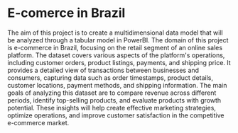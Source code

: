 # E-comerce in Brazil
The aim of this project is to create a multidimensional data model that will be analyzed through a tabular model in PowerBI. The domain of this project is e-commerce in Brazil, focusing on the retail segment of an online sales platform. 
The dataset covers various aspects of the platform's operations, including customer orders, product listings, 
payments, and shipping price. It provides a detailed view of transactions between businesses and consumers, 
capturing data such as order timestamps, product details, customer locations, payment methods, and shipping 
information. The main goals of analyzing this dataset are to compare revenue across different periods, identify 
top-selling products, and evaluate products with growth potential. These insights will help create effective 
marketing strategies, optimize operations, and improve customer satisfaction in the competitive e-commerce 
market.
